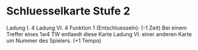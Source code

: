 # Schluesselkarte Stufe 2
Ladung I. 4
Ladung VI. 4
Funktion 1 (Entschluesseln): (-1 Zeit) Bei einem Treffer eines 1w4 TW entlaedt diese Karte Ladung VI. einer anderen Karte um Nummer des Spielers. (+1 Tempo)